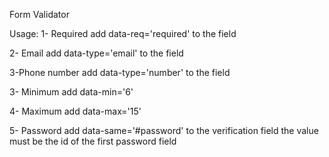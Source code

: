 Form Validator

Usage:
1- Required
add data-req='required' to the field

2- Email
add data-type='email' to the field

3-Phone number
add data-type='number' to the field

3- Minimum
add data-min='6'

4- Maximum
add data-max='15'

5- Password
add data-same='#password' to the verification field
the value must be the id of the first password field